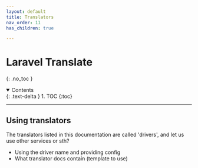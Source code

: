 ```yaml
---
layout: default
title: Translators
nav_order: 11
has_children: true

---
```


# Laravel Translate
{: .no_toc }

<details open markdown="block">
  <summary>
    Contents
  </summary>
  {: .text-delta }
1. TOC
{:toc}
</details>

---

## Using translators

The translators listed in this documentation are called 'drivers', and let us use other services or sth?

- Using the driver name and providing config
- What translator docs contain (template to use)

